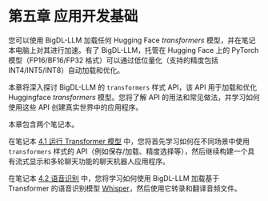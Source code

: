 # 第五章 应用开发基础

您可以使用 BigDL-LLM 加载任何 Hugging Face *transformers* 模型，并在笔记本电脑上对其进行加速。有了 BigDL-LLM，托管在 Hugging Face 上的 PyTorch 模型（FP16/BF16/FP32 格式）可以通过低位量化（支持的精度包括 INT4/INT5/INT8）自动加载和优化。

本章将深入探讨 BigDL-LLM 的 `transformers` 样式 API，该 API 用于加载和优化 Huggingface *transformers* 模型。您将了解 API 的用法和常见做法，并学习如何使用这些 API 创建真实世界中的应用程序。

本章包含两个笔记本。

在笔记本 [4.1 运行 Transformer 模型](./4_1_Run_Transformer_Models.ipynb) 中，您将首先学习如何在不同场景中使用 `transformers` 样式的 API（例如保存/加载、精度选择等），然后继续构建一个具有流式显示和多轮聊天功能的聊天机器人应用程序。

在笔记本 [4.2 语音识别](./4_2_Speech_Recognition.ipynb) 中，您将学习如何使用 BigDL-LLM 加载基于 Transformer 的语音识别模型 [Whisper](https://openai.com/research/whisper)，然后使用它转录和翻译音频文件。
